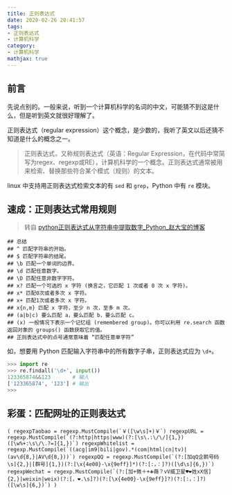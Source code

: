 ```yaml
---
title: 正则表达式
date: 2020-02-26 20:41:57
tags:
- 正则表达式
- 计算机科学
category:
- 计算机科学
mathjax: true
---
```


## 前言

先说点别的。一般来说，听到一个计算机科学的名词的中文，可能猜不到这是什么，但是听到英文就很好理解了。

正则表达式（regular expression）这个概念，是少数的，我听了英文以后还猜不知道是什么的概念之一。

> 正则表达式，又称规则表达式（英语：Regular Expression，在代码中常简写为regex、regexp或RE），计算机科学的一个概念。正则表达式通常被用来检索、替换那些符合某个模式（规则）的文本。

linux 中支持用正则表达式检索文本的有 `sed` 和 `grep`，Python 中有 `re` 模块。

## 速成：正则表达式常用规则

> 转自 [python正则表达式从字符串中提取数字_Python_赵大宝的博客](https://blog.csdn.net/u010412858/article/details/83062200)

```
## 总结
## ^ 匹配字符串的开始。
## $ 匹配字符串的结尾。
## \b 匹配一个单词的边界。
## \d 匹配任意数字。
## \D 匹配任意非数字字符。
## x? 匹配一个可选的 x 字符 (换言之，它匹配 1 次或者 0 次 x 字符)。
## x* 匹配0次或者多次 x 字符。
## x+ 匹配1次或者多次 x 字符。
## x{n,m} 匹配 x 字符，至少 n 次，至多 m 次。
## (a|b|c) 要么匹配 a，要么匹配 b，要么匹配 c。
## (x) 一般情况下表示一个记忆组 (remembered group)。你可以利用 re.search 函数返回对象的 groups() 函数获取它的值。
## 正则表达式中的点号通常意味着 “匹配任意单字符”
```

如，想要用 Python 匹配输入字符串中的所有数字子串，正则表达式应为 `\d+`。

```py
>>> import re
>>> re.findall('\d+', input())
123365874&&123       # 输入
['123365874', '123'] # 输出
>>>
```

## 彩蛋：匹配网址的正则表达式

```
( regexpTaobao = regexp.MustCompile(`￥([\w\s]+)￥`) regexpURL = regexp.MustCompile(`(?:http|https|www)(?:[\s\.:\/\/]{1,})([\w%+:\s\/\.?=]{1,})`) regexpWhitelist = regexp.MustCompile(`((acg|im9|bili|gov).*(com|html|cn|tv)|(av\d{8,}|AV\d{8,}))`) regexpQQ = regexp.MustCompile(`(?:[加qQ企鹅号码\s]{2,}|[群号]{1,})(?:[\x{4e00}-\x{9eff}]*)(?:[:，：]?)([\d\s]{6,})`) regexpWechat = regexp.MustCompile(`(?:[加+微＋+➕薇？vV威卫星♥❤姓xX信]{2,}|weixin|weix)(?:[，❤️.\s]?)(?:[\x{4e00}-\x{9eff}]?)(?:[:，：]?)([\w\s]{6,})`) )
```
